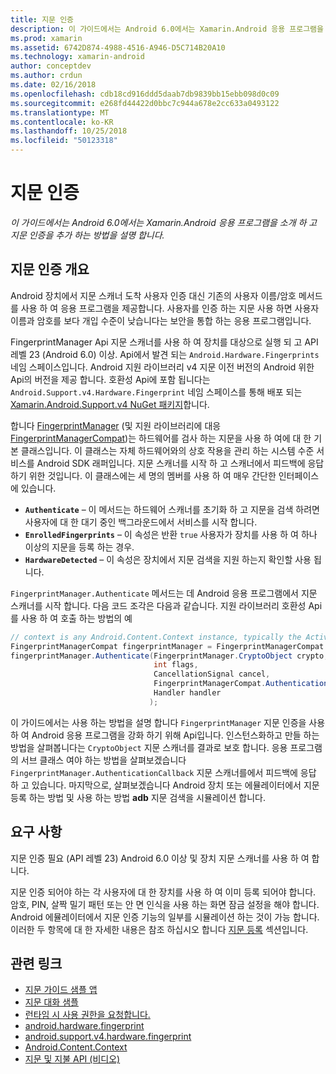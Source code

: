```yaml
---
title: 지문 인증
description: 이 가이드에서는 Android 6.0에서는 Xamarin.Android 응용 프로그램을 소개 하 고 지문 인증을 추가 하는 방법을 설명 합니다.
ms.prod: xamarin
ms.assetid: 6742D874-4988-4516-A946-D5C714B20A10
ms.technology: xamarin-android
author: conceptdev
ms.author: crdun
ms.date: 02/16/2018
ms.openlocfilehash: cdb18cd916ddd5daab7db9839bb15ebb098d0c09
ms.sourcegitcommit: e268fd44422d0bbc7c944a678e2cc633a0493122
ms.translationtype: MT
ms.contentlocale: ko-KR
ms.lasthandoff: 10/25/2018
ms.locfileid: "50123318"
---
```

# <a name="fingerprint-authentication"></a>지문 인증

_이 가이드에서는 Android 6.0에서는 Xamarin.Android 응용 프로그램을 소개 하 고 지문 인증을 추가 하는 방법을 설명 합니다._


## <a name="fingerprint-authentication-overview"></a>지문 인증 개요

Android 장치에서 지문 스캐너 도착 사용자 인증 대신 기존의 사용자 이름/암호 메서드를 사용 하 여 응용 프로그램을 제공합니다. 사용자를 인증 하는 지문 사용 하면 사용자 이름과 암호를 보다 개입 수준이 낮습니다는 보안을 통합 하는 응용 프로그램입니다.

FingerprintManager Api 지문 스캐너를 사용 하 여 장치를 대상으로 실행 되 고 API 레벨 23 (Android 6.0) 이상. Api에서 발견 되는 `Android.Hardware.Fingerprints` 네임 스페이스입니다. Android 지원 라이브러리 v4 지문 이전 버전의 Android 위한 Api의 버전을 제공 합니다. 호환성 Api에 포함 됩니다는 `Android.Support.v4.Hardware.Fingerprint` 네임 스페이스를 통해 배포 되는 [Xamarin.Android.Support.v4 NuGet 패키지](https://www.nuget.org/packages/Xamarin.Android.Support.v4/)합니다.

합니다 [FingerprintManager](http://developer.android.com/reference/android/hardware/fingerprint/FingerprintManager.html) (및 지원 라이브러리에 대응 [FingerprintManagerCompat](http://developer.android.com/reference/android/support/v4/hardware/fingerprint/FingerprintManagerCompat.html))는 하드웨어를 검사 하는 지문을 사용 하 여에 대 한 기본 클래스입니다. 이 클래스는 자체 하드웨어와의 상호 작용을 관리 하는 시스템 수준 서비스를 Android SDK 래퍼입니다. 지문 스캐너를 시작 하 고 스캐너에서 피드백에 응답 하기 위한 것입니다. 이 클래스에는 세 명의 멤버를 사용 하 여 매우 간단한 인터페이스에 있습니다.

* **`Authenticate`** &ndash; 이 메서드는 하드웨어 스캐너를 초기화 하 고 지문을 검색 하려면 사용자에 대 한 대기 중인 백그라운드에서 서비스를 시작 합니다.
* **`EnrolledFingerprints`** &ndash; 이 속성은 반환 `true` 사용자가 장치를 사용 하 여 하나 이상의 지문을 등록 하는 경우.
* **`HardwareDetected`** &ndash; 이 속성은 장치에서 지문 검색을 지원 하는지 확인할 사용 됩니다.

`FingerprintManager.Authenticate` 메서드는 데 Android 응용 프로그램에서 지문 스캐너를 시작 합니다. 다음 코드 조각은 다음과 같습니다. 지원 라이브러리 호환성 Api를 사용 하 여 호출 하는 방법의 예

```csharp
// context is any Android.Content.Context instance, typically the Activity 
FingerprintManagerCompat fingerprintManager = FingerprintManagerCompat.From(context);
fingerprintManager.Authenticate(FingerprintManager.CryptoObject crypto,
                                int flags,
                                CancellationSignal cancel,
                                FingerprintManagerCompat.AuthenticationCallback callback,
                                Handler handler
                               );
```

이 가이드에서는 사용 하는 방법을 설명 합니다 `FingerprintManager` 지문 인증을 사용 하 여 Android 응용 프로그램을 강화 하기 위해 Api입니다. 인스턴스화하고 만들 하는 방법을 살펴봅니다는 `CryptoObject` 지문 스캐너를 결과로 보호 합니다. 응용 프로그램의 서브 클래스 여야 하는 방법을 살펴보겠습니다 `FingerprintManager.AuthenticationCallback` 지문 스캐너를에서 피드백에 응답 하 고 있습니다. 마지막으로, 살펴보겠습니다 Android 장치 또는 에뮬레이터에서 지문 등록 하는 방법 및 사용 하는 방법 **adb** 지문 검색을 시뮬레이션 합니다.

## <a name="requirements"></a>요구 사항

지문 인증 필요 (API 레벨 23) Android 6.0 이상 및 장치 지문 스캐너를 사용 하 여 합니다. 

지문 인증 되어야 하는 각 사용자에 대 한 장치를 사용 하 여 이미 등록 되어야 합니다. 암호, PIN, 살짝 밀기 패턴 또는 안 면 인식을 사용 하는 화면 잠금 설정을 해야 합니다. Android 에뮬레이터에서 지문 인증 기능의 일부를 시뮬레이션 하는 것이 가능 합니다.  이러한 두 항목에 대 한 자세한 내용은 참조 하십시오 합니다 [지문 등록](enrolling-fingerprint.md) 섹션입니다. 






## <a name="related-links"></a>관련 링크

- [지문 가이드 샘플 앱](https://developer.xamarin.com/samples/monodroid/FingerprintGuide/)
- [지문 대화 샘플](https://developer.xamarin.com/samples/monodroid/android-m/FingerprintDialog/)
- [런타임 시 사용 권한을 요청합니다.](http://developer.android.com/training/permissions/requesting.html)
- [android.hardware.fingerprint](http://developer.android.com/reference/android/hardware/fingerprint/package-summary.html)
- [android.support.v4.hardware.fingerprint](http://developer.android.com/reference/android/support/v4/hardware/fingerprint/package-summary.html)
- [Android.Content.Context](https://developer.xamarin.com/api/type/Android.Content.Context/)
- [지문 및 지불 API (비디오)](https://youtu.be/VOn7VrTRlA4)
